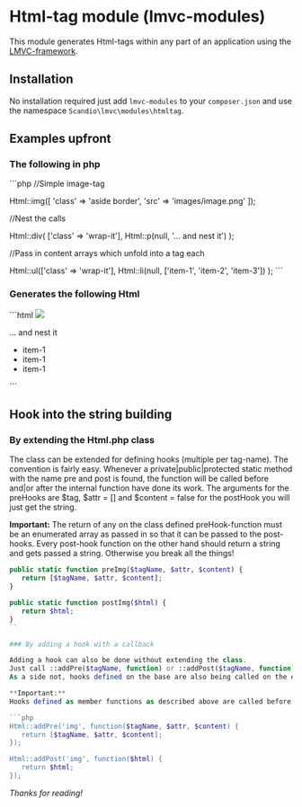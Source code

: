 # Html-tag module (lmvc-modules)

This module generates Html-tags within any part of an application using the [LMVC-framework](https://github.com/scandio/lmvc).

## Installation

No installation required just add `lmvc-modules` to your `composer.json` and use the namespace `Scandio\lmvc\modules\htmltag`.

## Examples upfront

### The following in php

´´´php
//Simple image-tag

Html::img([
   'class' => 'aside border',
   'src'   => 'images/image.png'
]);

//Nest the calls

Html::div(
   ['class' => 'wrap-it'],
   Html::p(null, '... and nest it')
);

//Pass in content arrays which unfold into a tag each

Html::ul(['class' => 'wrap-it'],
   Html::li(null, ['item-1', 'item-2', 'item-3'])
);
´´´

### Generates the following Html

´´´html
<img class='aside border' src='images/image.png' />

<div class='wrap-it'>
   <p>... and nest it</p>
</div>

<ul class='wrap-it'>
   <li>item-1</li>
   <li>item-1</li>
   <li>item-1</li>
</ul>
´´´

## Hook into the string building

### By extending the Html.php class

The class can be extended for defining hooks (multiple per tag-name). The convention is fairly easy.
Whenever a private|public|protected static method with the name pre<Tag> and post<Tag> is found,
the function will be called before and|or after the internal function have done its work.
The arguments for the preHooks are $tag, $attr = [] and $content = false for the postHook you
will just get the string.

**Important:**
The return of any on the class defined preHook-function must be an enumerated array as passed in so that it can be passed to the post-hooks. Every post-hook function on the other hand should return a string and gets passed a string. Otherwise you break all the things!

```php
public static function preImg($tagName, $attr, $content) {
   return [$tagName, $attr, $content];
}

public static function postImg($html) {
   return $html;
}
``

### By adding a hook with a callback

Adding a hook can also be done without extending the class.
Just call ::addPre($tagName, function) or ::addPost($tagName, function).
As a side not, hooks defined on the base are also being called on the extended class due to their protected nature.

**Important:**
Hooks defined as member functions as described above are called before hooks added in functional manner.

```php
Html::addPre('img', function($tagName, $attr, $content) {
   return [$tagName, $attr, $content];
});

Html::addPost('img', function($html) {
   return $html;
});
```

*Thanks for reading!*